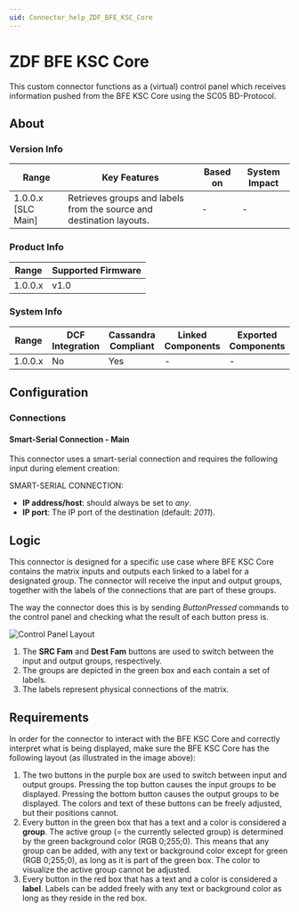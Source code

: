 ```yaml
---
uid: Connector_help_ZDF_BFE_KSC_Core
---
```


# ZDF BFE KSC Core

This custom connector functions as a (virtual) control panel which receives information pushed from the BFE KSC Core using the SC05 BD-Protocol.

## About

### Version Info

| Range              | Key Features                                                         | Based on | System Impact |
|--------------------|----------------------------------------------------------------------|----------|---------------|
| 1.0.0.x [SLC Main] | Retrieves groups and labels from the source and destination layouts. | -        | -             |

### Product Info

| Range   | Supported Firmware |
|---------|--------------------|
| 1.0.0.x | v1.0               |

### System Info

| Range     | DCF Integration     | Cassandra Compliant     | Linked Components     | Exported Components     |
|-----------|---------------------|-------------------------|-----------------------|-------------------------|
| 1.0.0.x   | No                  | Yes                     | -                     | -                       |

## Configuration

### Connections

#### Smart-Serial Connection - Main

This connector uses a smart-serial connection and requires the following input during element creation:

SMART-SERIAL CONNECTION:

- **IP address/host**: should always be set to *any*.
- **IP port**: The IP port of the destination (default: *2011*).

## Logic

This connector is designed for a specific use case where BFE KSC Core contains the matrix inputs and outputs each linked to a label for a designated group. The connector will receive the input and output groups, together with the labels of the connections that are part of these groups.

The way the connector does this is by sending *ButtonPressed* commands to the control panel and checking what the result of each button press is.

![Control Panel Layout](~/connector/images/ZDF_BFE_KSC_Core_ControlManager.png)

1. The **SRC Fam** and **Dest Fam** buttons are used to switch between the input and output groups, respectively.
1. The groups are depicted in the green box and each contain a set of labels.
1. The labels represent physical connections of the matrix.

## Requirements

In order for the connector to interact with the BFE KSC Core and correctly interpret what is being displayed, make sure the BFE KSC Core has the following layout (as illustrated in the image above):

1. The two buttons in the purple box are used to switch between input and output groups. Pressing the top button causes the input groups to be displayed. Pressing the bottom button causes the output groups to be displayed. The colors and text of these buttons can be freely adjusted, but their positions cannot.
1. Every button in the green box that has a text and a color is considered a **group**. The active group (= the currently selected group) is determined by the green background color (RGB 0;255;0). This means that any group can be added, with any text or background color except for green (RGB 0;255;0), as long as it is part of the green box. The color to visualize the active group cannot be adjusted.
1. Every button in the red box that has a text and a color is considered a **label**. Labels can be added freely with any text or background color as long as they reside in the red box.

